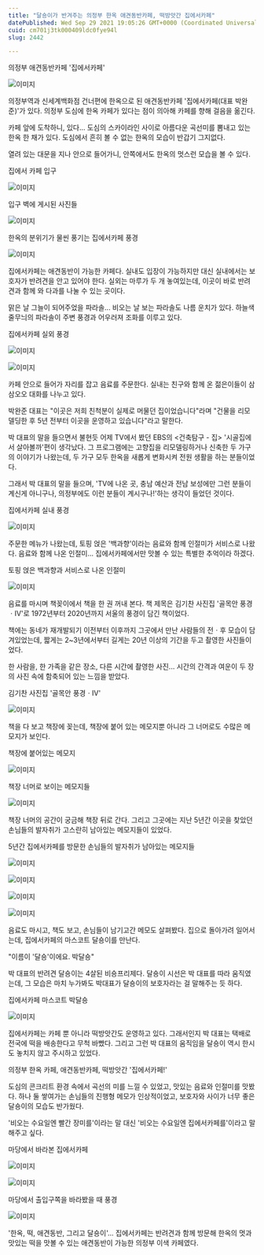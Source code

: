 ```yaml
---
title: "달숑이가 반겨주는 의정부 한옥 애견동반카페, 떡방앗간 집에서카페"
datePublished: Wed Sep 29 2021 19:05:26 GMT+0000 (Coordinated Universal Time)
cuid: cm701j3tk000409ldc0fye94l
slug: 2442

---
```



의정부 애견동반카페 '집에서카페'

![이미지](https://cdn.hashnode.com/res/hashnode/image/upload/v1739251620310/a32e9256-de0d-4c54-9087-4d09e78a7786.jpeg)

의정부역과 신세계백화점 건너편에 한옥으로 된 애견동반카페 '집에서카페(대표 박완준)'가 있다. 의정부 도심에 한옥 카페가 있다는 점이 의아해 카페를 향해 걸음을 옮긴다.

카페 앞에 도착하니, 있다... 도심의 스카이라인 사이로 아름다운 곡선미를 뽐내고 있는 한옥 한 채가 있다. 도심에서 흔히 볼 수 없는 한옥의 모습이 반갑기 그지없다.

열려 있는 대문을 지나 안으로 들어가니, 안쪽에서도 한옥의 멋스런 모습을 볼 수 있다.

집에서 카페 입구

![이미지](https://cdn.hashnode.com/res/hashnode/image/upload/v1739251622053/a6859956-e5d1-4251-b21c-0192e6d0c648.jpeg)

입구 벽에 게시된 사진들

![이미지](https://cdn.hashnode.com/res/hashnode/image/upload/v1739251624177/6c6ddbee-a3e1-4ed2-b705-1f0c2c7a7643.jpeg)

한옥의 분위기가 물씬 풍기는 집에서카페 풍경

![이미지](https://cdn.hashnode.com/res/hashnode/image/upload/v1739251626194/d022a6bb-444e-4f5b-9cf0-35f5e0193dff.jpeg)

집에서카페는 애견동반이 가능한 카페다. 실내도 입장이 가능하지만 대신 실내에서는 보호자가 반려견을 안고 있어야 한다. 실외는 마루가 두 개 놓여있는데, 이곳이 바로 반려견과 함께 와 다과를 나눌 수 있는 곳이다.

맑은 날 그늘이 되어주었을 파라솔... 비오는 날 보는 파라솔도 나름 운치가 있다. 하늘색 줄무늬의 파라솔이 주변 풍경과 어우러져 조화를 이루고 있다.

집에서카페 실외 풍경

![이미지](https://cdn.hashnode.com/res/hashnode/image/upload/v1739251628356/dd7c8c4a-9be8-4c7e-949c-449ee4b70564.jpeg)

![이미지](https://cdn.hashnode.com/res/hashnode/image/upload/v1739251630714/a8e83757-2bc0-4c75-bf06-e8483a4d01e1.jpeg)

카페 안으로 들어가 자리를 잡고 음료를 주문한다. 실내는 친구와 함께 온 젊은이들이 삼삼오오 대화를 나누고 있다.

박완준 대표는 "이곳은 저희 친척분이 실제로 머물던 집이었습니다"라며 "건물을 리모델딩한 후 5년 전부터 이곳을 운영하고 있습니다"라고 말한다.

박 대표의 말을 들으면서 불현듯 어제 TV에서 봤던 EBS의 <건축탐구 - 집> '시골집에서 살아볼까'편이 생각났다. 그 프로그램에는 고향집을 리모델링하거나 신축한 두 가구의 이야기가 나왔는데, 두 가구 모두 한옥을 새롭게 변화시켜 전원 생활을 하는 분들이었다.

그래서 박 대표의 말을 들으며, 'TV에 나온 곳, 충남 예산과 전남 보성에만 그런 분들이 계신게 아니구나, 의정부에도 이런 분들이 계시구나!'하는 생각이 들었던 것이다.

집에서카페 실내 풍경

![이미지](https://cdn.hashnode.com/res/hashnode/image/upload/v1739251632648/49b06b0d-c4c8-4443-bbcc-90915ea7e6a9.jpeg)

주문한 메뉴가 나왔는데, 토핑 얹은 '백과향'이라는 음료와 함께 인절미가 서비스로 나왔다. 음료와 함께 나온 인절미... 집에서카페에서만 맛볼 수 있는 특별한 추억이라 하겠다.

토핑 얹은 백과향과 서비스로 나온 인절미

![이미지](https://cdn.hashnode.com/res/hashnode/image/upload/v1739251634384/286a4da3-1b6f-42ba-80a4-e2e81de65fe1.jpeg)

음료를 마시며 책꽂이에서 책을 한 권 꺼내 본다. 책 제목은 김기찬 사진집 '골목안 풍경ㆍⅣ'로 1972년부터 2020년까지 서울의 풍경이 담긴 책이었다.

책에는 동네가 재개발되기 이전부터 이후까지 그곳에서 만난 사람들의 전ㆍ후 모습이 담겨있었는데, 짧게는 2~3년에서부터 길게는 20년 이상의 기간을 두고 촬영한 사진들이었다.

한 사람을, 한 가족을 같은 장소, 다른 시간에 촬영한 사진... 시간의 간격과 여운이 두 장의 사진 속에 함축되어 있는 느낌을 받았다.

김기찬 사진집 '골목안 풍경ㆍⅣ'

![이미지](https://cdn.hashnode.com/res/hashnode/image/upload/v1739251636132/57493183-abcb-4a1b-a153-8d9c704a0689.jpeg)

책을 다 보고 책장에 꽂는데, 책장에 붙어 있는 메모지뿐 아니라 그 너머로도 수많은 메모지가 보인다.

책장에 붙어있는 메모지

![이미지](https://cdn.hashnode.com/res/hashnode/image/upload/v1739251638209/e5cad66c-48c2-469b-82de-60ec9627c2c9.jpeg)

책장 너머로 보이는 메모지들

![이미지](https://cdn.hashnode.com/res/hashnode/image/upload/v1739251640164/d887bd7c-bb9f-48cb-898c-a32d7f1bf3e3.jpeg)

책장 너머의 공간이 궁금해 책장 뒤로 간다. 그리고 그곳에는 지난 5년간 이곳을 찾았던 손님들의 발자취가 고스란히 남아있는 메모지들이 있었다.

5년간 집에서카페를 방문한 손님들의 발자취가 남아있는 메모지들

![이미지](https://cdn.hashnode.com/res/hashnode/image/upload/v1739251642151/51fb768a-31e1-4168-a4ff-19aa0f14bce3.jpeg)

![이미지](https://cdn.hashnode.com/res/hashnode/image/upload/v1739251644113/1f931d8d-d192-4bdc-a6a0-9f36be2924ed.jpeg)

![이미지](https://cdn.hashnode.com/res/hashnode/image/upload/v1739251646321/729e4830-4b49-4bba-bcab-7f925b011b57.jpeg)

![이미지](https://cdn.hashnode.com/res/hashnode/image/upload/v1739251648145/f03fb487-4858-4c99-badf-0248fce89b5d.jpeg)

음료도 마시고, 책도 보고, 손님들이 남기고간 메모도 살펴봤다. 집으로 돌아가려 일어서는데, 집에서카페의 마스코트 달숑이를 만난다.

"이름이 '달숑'이에요. 박달숑"

박 대표의 반려견 달숑이는 4살된 비숑프리제다. 달숑이 시선은 박 대표를 따라 움직였는데, 그 모습은 마치 누가봐도 박대표가 달숑이의 보호자라는 걸 말해주는 듯 하다.

집에서카페 마스코트 박달숑

![이미지](https://cdn.hashnode.com/res/hashnode/image/upload/v1739251650216/bf72ac41-af7c-4e39-9a90-52a8ca47c369.jpeg)

집에서카페는 카페 뿐 아니라 떡방앗간도 운영하고 있다. 그래서인지 박 대표는 택배로 전국에 떡을 배송한다고 무척 바빴다. 그리고 그런 박 대표의 움직임을 달숑이 역시 한시도 놓치지 않고 주시하고 있었다.

의정부 한옥 카페, 애견동반카페, 떡방앗간 '집에서카페!'

도심의 콘크리트 환경 속에서 곡선의 미를 느낄 수 있었고, 맛있는 음료와 인절미를 맛봤다. 하나 둘 쌓여가는 손님들의 진행형 메모가 인상적이었고, 보호자와 사이가 너무 좋은 달숑이의 모습도 반가웠다.

'비오는 수요일엔 빨간 장미를'이라는 말 대신 '비오는 수요일엔 집에서카페를'이라고 말해주고 싶다.

마당에서 바라본 집에서카페

![이미지](https://cdn.hashnode.com/res/hashnode/image/upload/v1739251652178/e43fc760-a0fb-49fb-885b-c980170134ad.jpeg)

![이미지](https://cdn.hashnode.com/res/hashnode/image/upload/v1739251654101/383fe03a-50fd-4260-8872-1f93b9610a5c.jpeg)

마당에서 출입구쪽을 바라봤을 때 풍경

![이미지](https://cdn.hashnode.com/res/hashnode/image/upload/v1739251656092/c1af5af9-a5f8-4929-95d1-69891220101b.jpeg)

'한옥, 떡, 애견동반, 그리고 달숑이'... 집에서카페는 반려견과 함께 방문해 한옥의 멋과 맛있는 떡을 맛볼 수 있는 애견동반이 가능한 의정부 이색 카페였다.